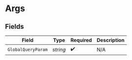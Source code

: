 # Args


## Fields

| Field              | Type               | Required           | Description        |
| ------------------ | ------------------ | ------------------ | ------------------ |
| `GlobalQueryParam` | *string*           | :heavy_check_mark: | N/A                |